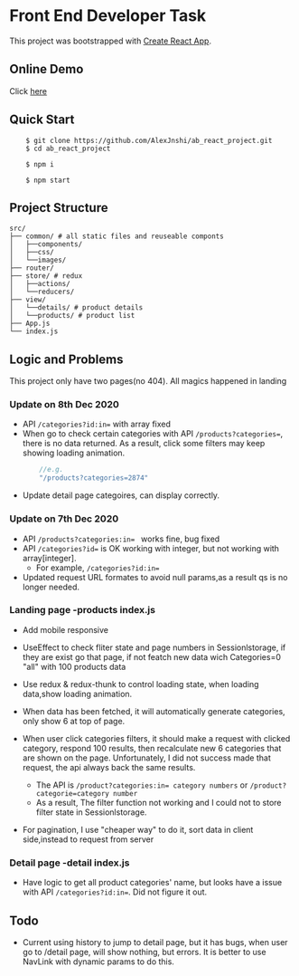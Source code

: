 # Front End Developer Task 

This project was bootstrapped with [Create React App](https://github.com/facebook/create-react-app).

## Online Demo
Click [here](https://alexjnshi.github.io/ab_react_project/#/)

## Quick Start
```
    $ git clone https://github.com/AlexJnshi/ab_react_project.git
    $ cd ab_react_project

    $ npm i

    $ npm start
```

## Project Structure

```
src/
├── common/ # all static files and reuseable componts
│   ├──components/
│   ├──css/
│   └──images/
├── router/ 
├── store/ # redux
│   ├──actions/
│   └──reducers/
├── view/ 
│   └──details/ # product details
│   └──products/ # product list 
├── App.js
└── index.js
```

## Logic and Problems
This project only have two pages(no 404). All magics happened in landing 

### Update on 8th Dec 2020
- API `/categories?id:in=` with array fixed
- When go to check certain categories with API `/products?categories=`, there is no data returned. As a result, click some filters may keep showing loading animation.
    ```jsx
        //e.g. 
        "/products?categories=2874"
    ```
- Update detail page categoires, can display correctly.


### Update on 7th Dec 2020
- API `/products?categories:in= ` works fine, bug fixed
- API `/categories?id=` is OK working with integer, but not working with array[integer]. 
    - For example, `/categories?id:in=`
- Updated request URL formates to avoid null params,as a result qs is no longer needed.


### Landing page -products index.js
- Add mobile responsive
- UseEffect to check fliter state and page numbers in Sessionlstorage, if they are exist go that page, if not featch new data wich Categories=0 "all" with 100 products data

- Use redux & redux-thunk to control loading state, when loading data,show loading animation.

- When data has been fetched, it will automatically generate categories, only show 6 at top of page.

- When user click categories filters, it should make a request with clicked category, respond 100 results, then recalculate new 6 categories that are shown on the page.
Unfortunately, I did not success made that request, the api always back the same results.
    -  The API is `/product?categories:in= category numbers` or `/product?categorie=category number` 
    - As a result, The filter function not working and I could not to store filter state in Sessionlstorage.

- For pagination, I use "cheaper way" to do it, sort data in client side,instead to request from server


### Detail page -detail index.js
- Have logic to get all product categories' name, but looks have a issue with API `/categories?id:in=`. Did not figure it out.


## Todo
- Current using history to jump to detail page, but it has bugs, when user go to /detail page, will show nothing, but errors. It is better to use NavLink with dynamic params to do this.